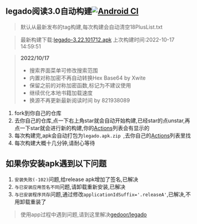 ## legado阅读3.0自动构建[![Android CI](https://github.com/10bits/gedoor-Build/workflows/Android%20CI/badge.svg)](https://github.com/10bits/gedoor-Build/actions)

> 默认从最新发布的tag构建,每次构建会自动清空18PlusList.txt

> 最新构建下载:[legado-3.22.101712.apk](https://github.com/rainard/gedoor-Build/releases/download/legado-3.22.101712/legado-3.22.101712.apk) 上次构建时间:2022-10-17 14:59:51
<!--start-->
> **2022/10/17**
> 
> * 搜索界面菜单可修改搜索范围
> * 内置对称加密不再自动转换Hex Base64 by Xwite
> * 保留之前的对称加密函数,标记为不建议使用
> * 继续优化本地书籍加载速度
> * 换源不再更新最新阅读时间 by 821938089
<!--end-->
  
1. fork到你自己的仓库
2. 去你自己的仓库,点一下右上角star就会自动开始构建,已经star的点unstar,再点一下star就会进行新的构建,你的[Actions](https://github.com/10bits/gedoor-Build/actions)列表会有显示的
3. 每次构建完,apk会自动打包为`legado.apk.zip
`,去你自己的[Actions](https://github.com/10bits/gedoor-Build/actions)列表里找
4. 每次构建大概十几分钟,请耐心等待

## 如果你安装apk遇到以下问题

1. `安装失败(-102)`问题,给release apk增加了签名,已解决
2. `与已安装应用签名不同`问题,请卸载重新安装,已解决
3. `与已安装程序共存`问题,通过修改`applicationIdSuffix='.releaseA'`,已解决,不用卸载重装了
> 使用app过程中遇到问题,请到这里解决[gedoor/legado](https://github.com/gedoor/legado/issues)

